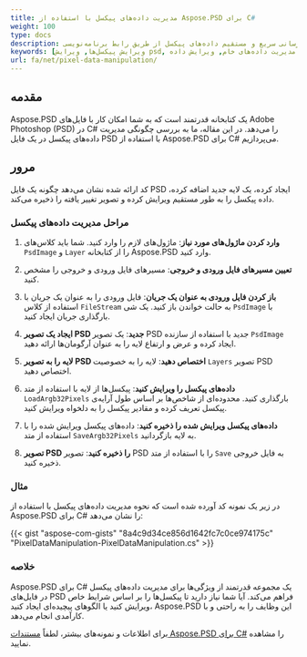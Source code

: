 ```yaml
---
title: مدیریت داده‌های پیکسل با استفاده از Aspose.PSD برای C#
weight: 100
type: docs
description: مثالی از چگونگی به‌روزرسانی سریع و مستقیم داده‌های پیکسل از طریق رابط برنامه‌نویسی Aspose.PSD برای C#
keywords: [ویرایش پیکسل‌ها, ویرایش psd, ویرایش لایه, مدیریت داده‌های خام, ویرایش داده psd, رابط برنامه‌نویسی psd, C#, سی‌شارپ, نمونه کد]
url: fa/net/pixel-data-manipulation/
---
```


## مقدمه

Aspose.PSD یک کتابخانه قدرتمند است که به شما امکان کار با فایل‌های Adobe Photoshop (PSD) در C# را می‌دهد. در این مقاله، ما به بررسی چگونگی مدیریت داده‌های پیکسل در یک فایل PSD با استفاده از Aspose.PSD برای C# می‌پردازیم.

## مرور

کد ارائه شده نشان می‌دهد چگونه یک فایل PSD ایجاد کرده، یک لایه جدید اضافه کرده، داده پیکسل را به طور مستقیم ویرایش کرده و تصویر تغییر یافته را ذخیره می‌کند.

### مراحل مدیریت داده‌های پیکسل

1. **وارد کردن ماژول‌های مورد نیاز**:
   ماژول‌های لازم را وارد کنید. شما باید کلاس‌های `PsdImage` و `Layer` را از کتابخانه Aspose.PSD وارد کنید.

2. **تعیین مسیرهای فایل ورودی و خروجی**:
   مسیرهای فایل ورودی و خروجی را مشخص کنید.

3. **باز کردن فایل ورودی به عنوان یک جریان**:
   فایل ورودی را به عنوان یک جریان با استفاده از کلاس `FileStream` به حالت خواندن باز کنید. یک شی `PsdImage` با بارگذاری جریان ایجاد کنید.

4. **ایجاد یک تصویر PSD جدید**:
   یک تصویر PSD جدید با استفاده از سازنده `PsdImage` ایجاد کرده و عرض و ارتفاع لایه را به عنوان آرگومان‌ها ارائه دهید.

5. **لایه را به تصویر PSD اختصاص دهید**:
   لایه را به خصوصیت `Layers` تصویر PSD اختصاص دهید.

6. **داده‌های پیکسل را ویرایش کنید**:
   پیکسل‌ها از لایه با استفاده از متد `LoadArgb32Pixels` بارگذاری کنید. محدوده‌ای از شاخص‌ها بر اساس طول آرایه‌ی پیکسل تعریف کرده و مقادیر پیکسل را به دلخواه ویرایش کنید.

7. **داده‌های پیکسل ویرایش شده را ذخیره کنید**:
   داده‌های پیکسل ویرایش شده را با استفاده از متد `SaveArgb32Pixels` به لایه بازگردانید.

8. **تصویر PSD را ذخیره کنید**:
   تصویر PSD را با استفاده از متد `Save` به فایل خروجی ذخیره کنید.

### مثال

در زیر یک نمونه کد آورده شده است که نحوه مدیریت داده‌های پیکسل با استفاده از Aspose.PSD برای C# را نشان می‌دهد:

{{< gist "aspose-com-gists" "8a4c9d34ce856d1642fc7c0ce974175c" "PixelDataManipulation-PixelDataManipulation.cs" >}}

### خلاصه

Aspose.PSD برای C# یک مجموعه قدرتمند از ویژگی‌ها برای مدیریت داده‌های پیکسل در فایل‌های PSD فراهم می‌کند. آیا شما نیاز دارید تا پیکسل‌ها را بر اساس شرایط خاص ویرایش کنید یا الگوهای پیچیده‌ای ایجاد کنید، Aspose.PSD این وظایف را به راحتی و با کارآمدی انجام می‌دهد.

برای اطلاعات و نمونه‌های بیشتر، لطفاً [مستندات Aspose.PSD برای C#](https://docs.aspose.com/psd/net/) را مشاهده نمایید.


